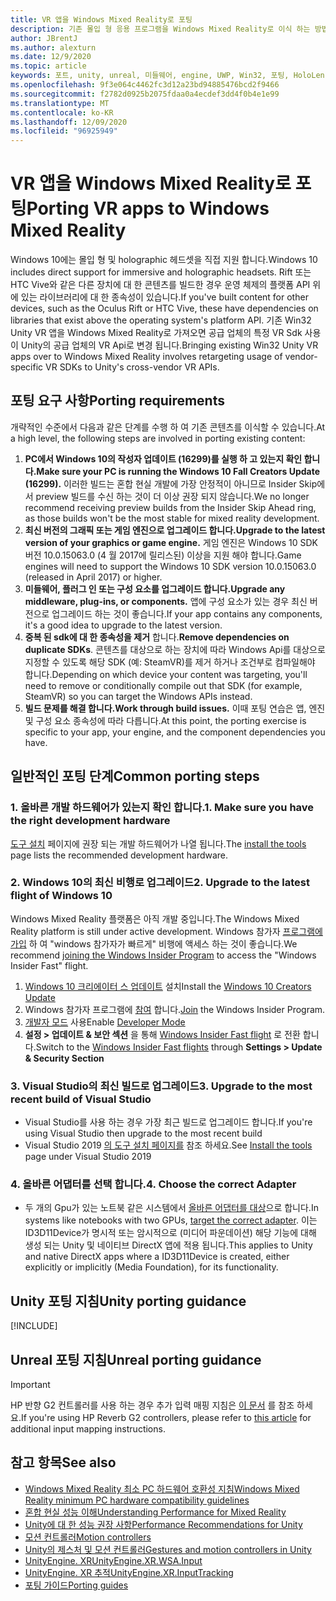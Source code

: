 ```yaml
---
title: VR 앱을 Windows Mixed Reality로 포팅
description: 기존 몰입 형 응용 프로그램을 Windows Mixed Reality로 이식 하는 방법을 설명 하는 단계별 연습입니다.
author: JBrentJ
ms.author: alexturn
ms.date: 12/9/2020
ms.topic: article
keywords: 포트, unity, unreal, 미들웨어, engine, UWP, Win32, 포팅, HoloLens 1 gen, 혼합 현실 헤드셋, windows mixed reality 헤드셋, 마이그레이션, Windows 10, 입력 매핑
ms.openlocfilehash: 9f3e064c4462fc3d12a23bd94885476bcd2f9466
ms.sourcegitcommit: f2782d0925b2075fdaa0a4ecdef3dd4f0b4e1e99
ms.translationtype: MT
ms.contentlocale: ko-KR
ms.lasthandoff: 12/09/2020
ms.locfileid: "96925949"
---
```

# <a name="porting-vr-apps-to-windows-mixed-reality"></a><span data-ttu-id="71b68-104">VR 앱을 Windows Mixed Reality로 포팅</span><span class="sxs-lookup"><span data-stu-id="71b68-104">Porting VR apps to Windows Mixed Reality</span></span>

<span data-ttu-id="71b68-105">Windows 10에는 몰입 형 및 holographic 헤드셋을 직접 지원 합니다.</span><span class="sxs-lookup"><span data-stu-id="71b68-105">Windows 10 includes direct support for immersive and holographic headsets.</span></span> <span data-ttu-id="71b68-106">Rift 또는 HTC Vive와 같은 다른 장치에 대 한 콘텐츠를 빌드한 경우 운영 체제의 플랫폼 API 위에 있는 라이브러리에 대 한 종속성이 있습니다.</span><span class="sxs-lookup"><span data-stu-id="71b68-106">If you've built content for other devices, such as the Oculus Rift or HTC Vive, these have dependencies on libraries that exist above the operating system's platform API.</span></span> <span data-ttu-id="71b68-107">기존 Win32 Unity VR 앱을 Windows Mixed Reality로 가져오면 공급 업체의 특정 VR Sdk 사용이 Unity의 공급 업체의 VR Api로 변경 됩니다.</span><span class="sxs-lookup"><span data-stu-id="71b68-107">Bringing existing Win32 Unity VR apps over to Windows Mixed Reality involves retargeting usage of vendor-specific VR SDKs to Unity's cross-vendor VR APIs.</span></span>

## <a name="porting-requirements"></a><span data-ttu-id="71b68-108">포팅 요구 사항</span><span class="sxs-lookup"><span data-stu-id="71b68-108">Porting requirements</span></span>

<span data-ttu-id="71b68-109">개략적인 수준에서 다음과 같은 단계를 수행 하 여 기존 콘텐츠를 이식할 수 있습니다.</span><span class="sxs-lookup"><span data-stu-id="71b68-109">At a high level, the following steps are involved in porting existing content:</span></span>
1. <span data-ttu-id="71b68-110">**PC에서 Windows 10의 작성자 업데이트 (16299)를 실행 하 고 있는지 확인 합니다.**</span><span class="sxs-lookup"><span data-stu-id="71b68-110">**Make sure your PC is running the Windows 10 Fall Creators Update (16299).**</span></span> <span data-ttu-id="71b68-111">이러한 빌드는 혼합 현실 개발에 가장 안정적이 아니므로 Insider Skip에서 preview 빌드를 수신 하는 것이 더 이상 권장 되지 않습니다.</span><span class="sxs-lookup"><span data-stu-id="71b68-111">We no longer recommend receiving preview builds from the Insider Skip Ahead ring, as those builds won't be the most stable for mixed reality development.</span></span>
2. <span data-ttu-id="71b68-112">**최신 버전의 그래픽 또는 게임 엔진으로 업그레이드 합니다.**</span><span class="sxs-lookup"><span data-stu-id="71b68-112">**Upgrade to the latest version of your graphics or game engine.**</span></span> <span data-ttu-id="71b68-113">게임 엔진은 Windows 10 SDK 버전 10.0.15063.0 (4 월 2017에 릴리스된) 이상을 지원 해야 합니다.</span><span class="sxs-lookup"><span data-stu-id="71b68-113">Game engines will need to support the Windows 10 SDK version 10.0.15063.0 (released in April 2017) or higher.</span></span>
3. <span data-ttu-id="71b68-114">**미들웨어, 플러그 인 또는 구성 요소를 업그레이드 합니다.**</span><span class="sxs-lookup"><span data-stu-id="71b68-114">**Upgrade any middleware, plug-ins, or components.**</span></span> <span data-ttu-id="71b68-115">앱에 구성 요소가 있는 경우 최신 버전으로 업그레이드 하는 것이 좋습니다.</span><span class="sxs-lookup"><span data-stu-id="71b68-115">If your app contains any components, it's a good idea to upgrade to the latest version.</span></span>
4. <span data-ttu-id="71b68-116">**중복 된 sdk에 대 한 종속성을 제거** 합니다.</span><span class="sxs-lookup"><span data-stu-id="71b68-116">**Remove dependencies on duplicate SDKs**.</span></span> <span data-ttu-id="71b68-117">콘텐츠를 대상으로 하는 장치에 따라 Windows Api를 대상으로 지정할 수 있도록 해당 SDK (예: SteamVR)를 제거 하거나 조건부로 컴파일해야 합니다.</span><span class="sxs-lookup"><span data-stu-id="71b68-117">Depending on which device your content was targeting, you'll need to remove or conditionally compile out that SDK (for example, SteamVR) so you can target the Windows APIs instead.</span></span>
5. <span data-ttu-id="71b68-118">**빌드 문제를 해결 합니다.**</span><span class="sxs-lookup"><span data-stu-id="71b68-118">**Work through build issues.**</span></span> <span data-ttu-id="71b68-119">이때 포팅 연습은 앱, 엔진 및 구성 요소 종속성에 따라 다릅니다.</span><span class="sxs-lookup"><span data-stu-id="71b68-119">At this point, the porting exercise is specific to your app, your engine, and the component dependencies you have.</span></span>

## <a name="common-porting-steps"></a><span data-ttu-id="71b68-120">일반적인 포팅 단계</span><span class="sxs-lookup"><span data-stu-id="71b68-120">Common porting steps</span></span>

### <a name="1-make-sure-you-have-the-right-development-hardware"></a><span data-ttu-id="71b68-121">1. 올바른 개발 하드웨어가 있는지 확인 합니다.</span><span class="sxs-lookup"><span data-stu-id="71b68-121">1. Make sure you have the right development hardware</span></span>

<span data-ttu-id="71b68-122">[도구 설치](../install-the-tools.md#immersive-vr-headset-requirements) 페이지에 권장 되는 개발 하드웨어가 나열 됩니다.</span><span class="sxs-lookup"><span data-stu-id="71b68-122">The [install the tools](../install-the-tools.md#immersive-vr-headset-requirements) page lists the recommended development hardware.</span></span>

### <a name="2-upgrade-to-the-latest-flight-of-windows-10"></a><span data-ttu-id="71b68-123">2. Windows 10의 최신 비행로 업그레이드</span><span class="sxs-lookup"><span data-stu-id="71b68-123">2. Upgrade to the latest flight of Windows 10</span></span>

<span data-ttu-id="71b68-124">Windows Mixed Reality 플랫폼은 아직 개발 중입니다.</span><span class="sxs-lookup"><span data-stu-id="71b68-124">The Windows Mixed Reality platform is still under active development.</span></span> <span data-ttu-id="71b68-125">Windows 참가자 [프로그램에 가입](https://insider.windows.com/) 하 여 "windows 참가자가 빠르게" 비행에 액세스 하는 것이 좋습니다.</span><span class="sxs-lookup"><span data-stu-id="71b68-125">We recommend [joining the Windows Insider Program](https://insider.windows.com/) to access the "Windows Insider Fast" flight.</span></span>
1. <span data-ttu-id="71b68-126">[Windows 10 크리에이터 스 업데이트](https://www.microsoft.com/software-download/windows10) 설치</span><span class="sxs-lookup"><span data-stu-id="71b68-126">Install the [Windows 10 Creators Update](https://www.microsoft.com/software-download/windows10)</span></span>
2. <span data-ttu-id="71b68-127">Windows 참가자 프로그램에 [참여](https://insider.windows.com/) 합니다.</span><span class="sxs-lookup"><span data-stu-id="71b68-127">[Join](https://insider.windows.com/) the Windows Insider Program.</span></span>
3. <span data-ttu-id="71b68-128">[개발자 모드](https://docs.microsoft.com/windows/uwp/get-started/enable-your-device-for-development) 사용</span><span class="sxs-lookup"><span data-stu-id="71b68-128">Enable [Developer Mode](https://docs.microsoft.com/windows/uwp/get-started/enable-your-device-for-development)</span></span>
4. <span data-ttu-id="71b68-129">**설정 > 업데이트 & 보안 섹션** 을 통해 [Windows Insider Fast flight](https://blogs.technet.microsoft.com/uktechnet/2016/07/01/joining-insider-preview) 로 전환 합니다.</span><span class="sxs-lookup"><span data-stu-id="71b68-129">Switch to the [Windows Insider Fast flights](https://blogs.technet.microsoft.com/uktechnet/2016/07/01/joining-insider-preview) through **Settings > Update & Security Section**</span></span>

### <a name="3-upgrade-to-the-most-recent-build-of-visual-studio"></a><span data-ttu-id="71b68-130">3. Visual Studio의 최신 빌드로 업그레이드</span><span class="sxs-lookup"><span data-stu-id="71b68-130">3. Upgrade to the most recent build of Visual Studio</span></span>
* <span data-ttu-id="71b68-131">Visual Studio를 사용 하는 경우 가장 최근 빌드로 업그레이드 합니다.</span><span class="sxs-lookup"><span data-stu-id="71b68-131">If you're using Visual Studio then upgrade to the most recent build</span></span>
* <span data-ttu-id="71b68-132">Visual Studio 2019 [의 도구 설치 페이지를](../install-the-tools.md#installation-checklist) 참조 하세요.</span><span class="sxs-lookup"><span data-stu-id="71b68-132">See [Install the tools](../install-the-tools.md#installation-checklist) page under Visual Studio 2019</span></span>

### <a name="4-choose-the-correct-adapter"></a><span data-ttu-id="71b68-133">4. 올바른 어댑터를 선택 합니다.</span><span class="sxs-lookup"><span data-stu-id="71b68-133">4. Choose the correct Adapter</span></span>
* <span data-ttu-id="71b68-134">두 개의 Gpu가 있는 노트북 같은 시스템에서 [올바른 어댑터를 대상](../native/rendering-in-directx.md#hybrid-graphics-pcs-and-mixed-reality-applications)으로 합니다.</span><span class="sxs-lookup"><span data-stu-id="71b68-134">In systems like notebooks with two GPUs, [target the correct adapter](../native/rendering-in-directx.md#hybrid-graphics-pcs-and-mixed-reality-applications).</span></span> <span data-ttu-id="71b68-135">이는 ID3D11Device가 명시적 또는 암시적으로 (미디어 파운데이션) 해당 기능에 대해 생성 되는 Unity 및 네이티브 DirectX 앱에 적용 됩니다.</span><span class="sxs-lookup"><span data-stu-id="71b68-135">This applies to Unity and native DirectX apps where a ID3D11Device is created, either explicitly or implicitly (Media Foundation), for its functionality.</span></span>

## <a name="unity-porting-guidance"></a><span data-ttu-id="71b68-136">Unity 포팅 지침</span><span class="sxs-lookup"><span data-stu-id="71b68-136">Unity porting guidance</span></span>

[!INCLUDE[](includes/unity-porting-guidance.md)]

## <a name="unreal-porting-guidance"></a><span data-ttu-id="71b68-137">Unreal 포팅 지침</span><span class="sxs-lookup"><span data-stu-id="71b68-137">Unreal porting guidance</span></span>

> [!IMPORTANT]
> <span data-ttu-id="71b68-138">HP 반향 G2 컨트롤러를 사용 하는 경우 추가 입력 매핑 지침은 [이 문서](../unreal/unreal-reverb-g2-controllers.md) 를 참조 하세요.</span><span class="sxs-lookup"><span data-stu-id="71b68-138">If you're using HP Reverb G2 controllers, please refer to [this article](../unreal/unreal-reverb-g2-controllers.md) for additional input mapping instructions.</span></span>

## <a name="see-also"></a><span data-ttu-id="71b68-139">참고 항목</span><span class="sxs-lookup"><span data-stu-id="71b68-139">See also</span></span>
* [<span data-ttu-id="71b68-140">Windows Mixed Reality 최소 PC 하드웨어 호환성 지침</span><span class="sxs-lookup"><span data-stu-id="71b68-140">Windows Mixed Reality minimum PC hardware compatibility guidelines</span></span>](https://docs.microsoft.com/windows/mixed-reality/enthusiast-guide/windows-mixed-reality-minimum-pc-hardware-compatibility-guidelines)
* [<span data-ttu-id="71b68-141">혼합 현실 성능 이해</span><span class="sxs-lookup"><span data-stu-id="71b68-141">Understanding Performance for Mixed Reality</span></span>](../platform-capabilities-and-apis/understanding-performance-for-mixed-reality.md)
* [<span data-ttu-id="71b68-142">Unity에 대 한 성능 권장 사항</span><span class="sxs-lookup"><span data-stu-id="71b68-142">Performance Recommendations for Unity</span></span>](../unity/performance-recommendations-for-unity.md)
* [<span data-ttu-id="71b68-143">모션 컨트롤러</span><span class="sxs-lookup"><span data-stu-id="71b68-143">Motion controllers</span></span>](../../design/motion-controllers.md)
* [<span data-ttu-id="71b68-144">Unity의 제스처 및 모션 컨트롤러</span><span class="sxs-lookup"><span data-stu-id="71b68-144">Gestures and motion controllers in Unity</span></span>](../unity/gestures-and-motion-controllers-in-unity.md)
* [<span data-ttu-id="71b68-145">UnityEngine. XR</span><span class="sxs-lookup"><span data-stu-id="71b68-145">UnityEngine.XR.WSA.Input</span></span>](https://docs.unity3d.com/ScriptReference/XR.WSA.Input.InteractionManager.html)
* [<span data-ttu-id="71b68-146">UnityEngine. XR 추적</span><span class="sxs-lookup"><span data-stu-id="71b68-146">UnityEngine.XR.InputTracking</span></span>](https://docs.unity3d.com/ScriptReference/XR.InputTracking.html)
* [<span data-ttu-id="71b68-147">포팅 가이드</span><span class="sxs-lookup"><span data-stu-id="71b68-147">Porting guides</span></span>](porting-guides.md)